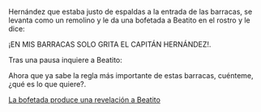 Hernández que estaba justo de espaldas a la entrada de las barracas, se levanta como un remolino y le da una bofetada
a Beatito en el rostro y le dice:

¡EN MIS BARRACAS SOLO GRITA EL CAPITÁN HERNÁNDEZ!.

Tras una pausa inquiere a Beatito:

Ahora que ya sabe la regla más importante de estas barracas, cuénteme, ¿qué es lo que quiere?.

[La bofetada produce una revelación a Beatito](../rebelion/inicio-rebelion.md)